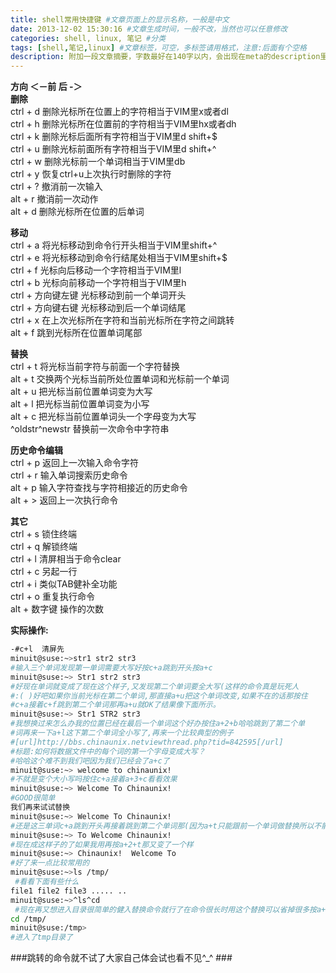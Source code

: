 ```yaml
---
title: shell常用快捷键 #文章页面上的显示名称，一般是中文
date: 2013-12-02 15:30:16 #文章生成时间，一般不改，当然也可以任意修改
categories: shell, linux, 笔记 #分类
tags: [shell,笔记,linux] #文章标签，可空，多标签请用格式，注意:后面有个空格
description: 附加一段文章摘要，字数最好在140字以内，会出现在meta的description里面
---
```


**方向          ＜－前               后 -＞**  
**删除**  
ctrl + d     删除光标所在位置上的字符相当于VIM里x或者dl  
ctrl + h     删除光标所在位置前的字符相当于VIM里hx或者dh  
ctrl + k     删除光标后面所有字符相当于VIM里d shift+$  
ctrl + u     删除光标前面所有字符相当于VIM里d shift+^  
ctrl + w     删除光标前一个单词相当于VIM里db  
ctrl + y     恢复ctrl+u上次执行时删除的字符  
ctrl + ?     撤消前一次输入  
alt  + r     撤消前一次动作  
alt  + d     删除光标所在位置的后单词  

**移动**  
ctrl + a      将光标移动到命令行开头相当于VIM里shift+^  
ctrl + e      将光标移动到命令行结尾处相当于VIM里shift+$  
ctrl + f      光标向后移动一个字符相当于VIM里l  
ctrl + b      光标向前移动一个字符相当于VIM里h  
ctrl + 方向键左键    光标移动到前一个单词开头  
ctrl + 方向键右键    光标移动到后一个单词结尾  
ctrl + x       在上次光标所在字符和当前光标所在字符之间跳转  
alt  + f      跳到光标所在位置单词尾部  


**替换**  
ctrl + t     将光标当前字符与前面一个字符替换  
alt  + t     交换两个光标当前所处位置单词和光标前一个单词  
alt  + u     把光标当前位置单词变为大写  
alt  + l     把光标当前位置单词变为小写  
alt  + c     把光标当前位置单词头一个字母变为大写  
^oldstr^newstr    替换前一次命令中字符串  

**历史命令编辑**  
ctrl + p    返回上一次输入命令字符  
ctrl + r    输入单词搜索历史命令  
alt  + p    输入字符查找与字符相接近的历史命令  
alt  + >    返回上一次执行命令  

**其它**  
ctrl + s      锁住终端  
ctrl + q      解锁终端  
ctrl + l      清屏相当于命令clear  
ctrl + c      另起一行  
ctrl + i      类似TAB健补全功能  
ctrl + o      重复执行命令  
alt  + 数字键  操作的次数  

**实际操作:**  
```bash
-#c+l  清屏先  
minuit@suse:~>str1 str2 str3  
#输入三个单词发现第一单词需要大写好按c+a跳到开头按a+c
minuit@suse:~> Str1 str2 str3
#好现在单词就变成了现在这个样子,又发现第二个单词要全大写(这样的命令真是玩死人
#:( )好吧如果你当前光标在第二个单词,那直接a+u把这个单词改变,如果不在的话那按住
#c+a接着c+f跳到第二个单词那再a+u就OK了结果像下面所示。
minuit@suse:~> Str1 STR2 str3
#我想换过来怎么办我的位置已经在最后一个单词这个好办按住a+2+b哈哈跳到了第二个单
#词再来一下a+l这下第二个单词全小写了,再来一个比较典型的例子
#[url]http://bbs.chinaunix.netviewthread.php?tid=842595[/url]
#标题:如何将数据文件中的每个词的第一个字母变成大写？
#哈哈这个难不到我们吧因为我们已经会了a+c了
minuit@suse:~> welcome to chinaunix!
#不就是变个大小写吗按住c+a接着a+3+c看看效果
minuit@suse:~> Welcome To Chinaunix!
#GOOD很简单
我们再来试试替换
minuit@suse:~> Welcome To Chinaunix!
#还是这三单词c+a跳到开头再接着跳到第二个单词那(因为a+t只能跟前一个单词做替换所以不能在第一个单词按a+t)按住a+t
minuit@suse:~> To Welcome Chinaunix!
#现在成这样子的了如果我用再按a+2+t那又变了一个样
minuit@suse:~> Chinaunix!  Welcome To
#好了来一点比较常用的
minuit@suse:~>ls /tmp/
 #看看下面有些什么
file1 file2 file3 ..... ..
minuit@suse:~>^ls^cd
 #现在再又想进入目录很简单的健入替换命令就行了在命令很长时用这个替换可以省掉很多按a+b或a+f的时间
cd /tmp/
minuit@suse:/tmp>
#进入了tmp目录了
```
###跳转的命令就不试了大家自己体会试也看不见^_^   ###

